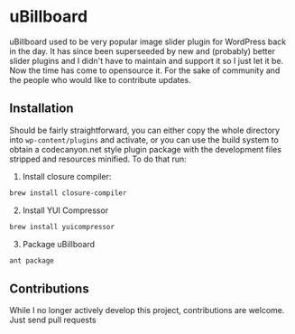 # uBillboard

uBillboard used to be very popular image slider plugin for WordPress back in the day. It has since been superseeded by new and (probably) better slider plugins and I didn't have to maintain and support it so I just let it be. Now the time has come to opensource it. For the sake of community and the people who would like to contribute updates.

## Installation

Should be fairly straightforward, you can either copy the whole directory into `wp-content/plugins` and activate, or you can use the build system to obtain a codecanyon.net style plugin package with the development files stripped and resources minified. To do that run:

1. Install closure compiler:

```bash
brew install closure-compiler
```

2. Install YUI Compressor

```bash
brew install yuicompressor
```

3. Package uBillboard

```bash
ant package
```

## Contributions

While I no longer actively develop this project, contributions are welcome. Just send pull requests

